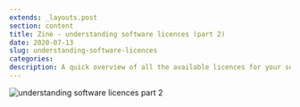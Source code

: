 ```yaml
---
extends: _layouts.post
section: content
title: Zine - understanding software licences (part 2)
date: 2020-07-13
slug: understanding-software-licences
categories:
description: A quick overview of all the available licences for your software.
---
```


![understanding software licences part 2](/assets/img/understanding_software_licences_part_2.png)
